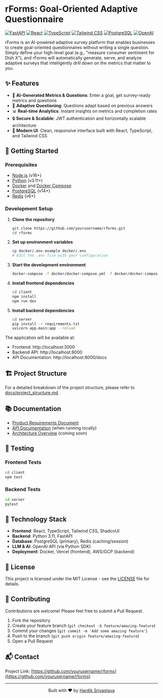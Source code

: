 # rForms: Goal-Oriented Adaptive Questionnaire

[![FastAPI](https://img.shields.io/badge/FastAPI-005571?style=for-the-badge&logo=fastapi)](https://fastapi.tiangolo.com/)
[![React](https://img.shields.io/badge/React-20232A?style=for-the-badge&logo=react&logoColor=61DAFB)](https://reactjs.org/)
[![TypeScript](https://img.shields.io/badge/TypeScript-007ACC?style=for-the-badge&logo=typescript&logoColor=white)](https://www.typescriptlang.org/)
[![Tailwind CSS](https://img.shields.io/badge/Tailwind_CSS-38B2AC?style=for-the-badge&logo=tailwind-css&logoColor=white)](https://tailwindcss.com/)
[![PostgreSQL](https://img.shields.io/badge/PostgreSQL-316192?style=for-the-badge&logo=postgresql&logoColor=white)](https://www.postgresql.org/)
[![OpenAI](https://img.shields.io/badge/OpenAI-412991?style=for-the-badge&logo=openai&logoColor=white)](https://openai.com/)

rForms is an AI-powered adaptive survey platform that enables businesses to create goal-oriented questionnaires without writing a single question. Simply define your high-level goal (e.g., "measure consumer sentiment for Dish X"), and rForms will automatically generate, serve, and analyze adaptive surveys that intelligently drill down on the metrics that matter to you.

## ✨ Features

- 🧠 **AI-Generated Metrics & Questions**: Enter a goal, get survey-ready metrics and questions
- 🔄 **Adaptive Questioning**: Questions adapt based on previous answers
- 📊 **Real-time Analytics**: Instant insights on metrics and completion rates
- 🔒 **Secure & Scalable**: JWT authentication and horizontally scalable architecture
- 📱 **Modern UI**: Clean, responsive interface built with React, TypeScript, and Tailwind CSS

## 🚀 Getting Started

### Prerequisites

- [Node.js](https://nodejs.org/) (v16+)
- [Python](https://www.python.org/) (v3.11+)
- [Docker](https://www.docker.com/) and [Docker Compose](https://docs.docker.com/compose/)
- [PostgreSQL](https://www.postgresql.org/) (v14+)
- [Redis](https://redis.io/) (v6+)

### Development Setup

1. **Clone the repository**

   ```bash
   git clone https://github.com/yourusername/rforms.git
   cd rforms
   ```

2. **Set up environment variables**

   ```bash
   cp docker/.env.example docker/.env
   # Edit the .env file with your configuration
   ```

3. **Start the development environment**

   ```bash
   docker-compose -f docker/docker-compose.yml -f docker/docker-compose.dev.yml up -d
   ```

4. **Install frontend dependencies**

   ```bash
   cd client
   npm install
   npm run dev
   ```

5. **Install backend dependencies**

   ```bash
   cd server
   pip install -r requirements.txt
   uvicorn app.main:app --reload
   ```

The application will be available at:
- Frontend: http://localhost:3000
- Backend API: http://localhost:8000
- API Documentation: http://localhost:8000/docs

## 🏗️ Project Structure

For a detailed breakdown of the project structure, please refer to [docs/project_structure.md](docs/project_structure.md).

## 📚 Documentation

- [Product Requirements Document](docs/rforms.md)
- [API Documentation](http://localhost:8000/docs) (when running locally)
- [Architecture Overview](docs/architecture/) (coming soon)

## 🧪 Testing

### Frontend Tests

```bash
cd client
npm test
```

### Backend Tests

```bash
cd server
pytest
```

## 🔧 Technology Stack

- **Frontend**: React, TypeScript, Tailwind CSS, ShadcnUI
- **Backend**: Python 3.11, FastAPI
- **Database**: PostgreSQL (primary), Redis (caching/session)
- **LLM & AI**: OpenAI API (via Python SDK)
- **Deployment**: Docker, Vercel (frontend), AWS/GCP (backend)

## 📝 License

This project is licensed under the MIT License - see the [LICENSE](LICENSE) file for details.

## 👥 Contributing

Contributions are welcome! Please feel free to submit a Pull Request.

1. Fork the repository
2. Create your feature branch (`git checkout -b feature/amazing-feature`)
3. Commit your changes (`git commit -m 'Add some amazing feature'`)
4. Push to the branch (`git push origin feature/amazing-feature`)
5. Open a Pull Request

## 📬 Contact

Project Link: [https://github.com/yourusername/rforms](https://github.com/yourusername/rforms)

---

<p align="center">
  Built with ❤️ by <a href="https://github.com/yourusername">Hardik Srivastava</a>
</p> 